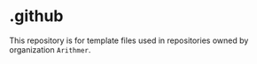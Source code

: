 # .github

This repository is for template files used in repositories owned by organization `Arithmer`.

